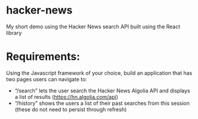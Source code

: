 # hacker-news
My short demo using the Hacker News search API built using the React library

# Requirements:

Using the Javascript framework of your choice, build an application that has two pages users can navigate to:
- “/search” lets the user search the Hacker News Algolia API and displays a list of results (https://hn.algolia.com/api)
- “/history” shows the users a list of their past searches from this session (these do not need to persist through refresh)
